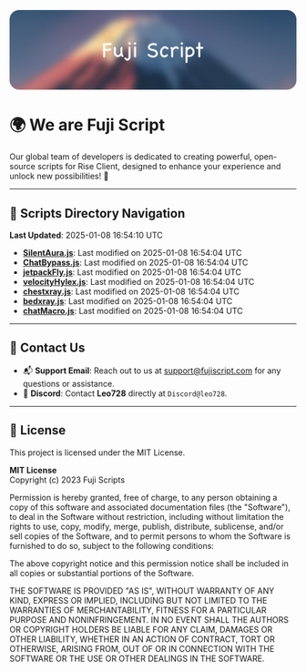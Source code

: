 ![Banner](.github/b.webp)

# 🌍 **We are Fuji Script**

Our global team of developers is dedicated to creating powerful, open-source scripts for Rise Client, designed to enhance your experience and unlock new possibilities! 🌟

---
<!-- SCRIPTS_NAVIGATION_START -->
## 📂 **Scripts Directory Navigation**

**Last Updated**: 2025-01-08 16:54:10 UTC

- **[SilentAura.js](scripts/SilentAura.js)**: Last modified on 2025-01-08 16:54:04 UTC
- **[ChatBypass.js](scripts/ChatBypass.js)**: Last modified on 2025-01-08 16:54:04 UTC
- **[jetpackFly.js](scripts/jetpackFly.js)**: Last modified on 2025-01-08 16:54:04 UTC
- **[velocityHylex.js](scripts/velocityHylex.js)**: Last modified on 2025-01-08 16:54:04 UTC
- **[chestxray.js](scripts/chestxray.js)**: Last modified on 2025-01-08 16:54:04 UTC
- **[bedxray.js](scripts/bedxray.js)**: Last modified on 2025-01-08 16:54:04 UTC
- **[chatMacro.js](scripts/chatMacro.js)**: Last modified on 2025-01-08 16:54:04 UTC

<!-- SCRIPTS_NAVIGATION_END -->

---

## 💬 **Contact Us**  
- 📬 **Support Email**: Reach out to us at [support@fujiscript.com](mailto:support@fujiscript.com) for any questions or assistance.  
- 💬 **Discord**: Contact **Leo728** directly at `Discord@leo728`.

---

## 📜 **License**

This project is licensed under the MIT License.  

**MIT License**  
Copyright (c) 2023 Fuji Scripts  

Permission is hereby granted, free of charge, to any person obtaining a copy of this software and associated documentation files (the "Software"), to deal in the Software without restriction, including without limitation the rights to use, copy, modify, merge, publish, distribute, sublicense, and/or sell copies of the Software, and to permit persons to whom the Software is furnished to do so, subject to the following conditions:  

The above copyright notice and this permission notice shall be included in all copies or substantial portions of the Software.  

THE SOFTWARE IS PROVIDED "AS IS", WITHOUT WARRANTY OF ANY KIND, EXPRESS OR IMPLIED, INCLUDING BUT NOT LIMITED TO THE WARRANTIES OF MERCHANTABILITY, FITNESS FOR A PARTICULAR PURPOSE AND NONINFRINGEMENT. IN NO EVENT SHALL THE AUTHORS OR COPYRIGHT HOLDERS BE LIABLE FOR ANY CLAIM, DAMAGES OR OTHER LIABILITY, WHETHER IN AN ACTION OF CONTRACT, TORT OR OTHERWISE, ARISING FROM, OUT OF OR IN CONNECTION WITH THE SOFTWARE OR THE USE OR OTHER DEALINGS IN THE SOFTWARE.  
